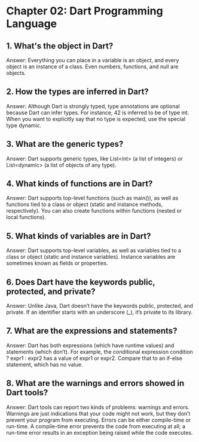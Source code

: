 
# Chapter 02: Dart Programming Language 
## 1. What's the object in Dart?
Answer: Everything you can place in a variable is an object, and every object is an instance of a class. Even numbers, functions, and null are objects. 

## 2. How the types are inferred in Dart?
Answer: Although Dart is strongly typed, type annotations are optional because Dart can infer types. For instance, 42 is inferred to be of type int. When you want to explicitly say that no type is expected, use the special type dynamic.

## 3. What are the generic types?
Answer: Dart supports generic types, like List\<int> (a list of integers) or List\<dynamic> (a list of objects of any type).

## 4. What kinds of functions are in Dart?
Answer: Dart supports top-level functions (such as main()), as well as functions tied to a class or object (static and instance methods, respectively). You can also create functions within functions (nested or local functions).

## 5. What kinds of variables are in Dart?
Answer: Dart supports top-level variables, as well as variables tied to a class or object (static and instance variables). Instance variables are sometimes known as fields or properties.

## 6. Does Dart have the keywords public, protected, and private?
Answer: Unlike Java, Dart doesn’t have the keywords public, protected, and private. If an identifier starts with an underscore (_), it’s private to its library. 

## 7. What are the expressions and statements?
Answer: Dart has both expressions (which have runtime values) and statements (which don’t). For example, the conditional expression condition ? expr1 : expr2 has a value of expr1 or expr2. Compare that to an if-else statement, which has no value. 

## 8. What are the warnings and errors showed in Dart tools?
Answer: Dart tools can report two kinds of problems: warnings and errors. Warnings are just indications that your code might not work, but they don’t prevent your program from executing. Errors can be either compile-time or run-time. A compile-time error prevents the code from executing at all; a run-time error results in an exception being raised while the code executes. 


